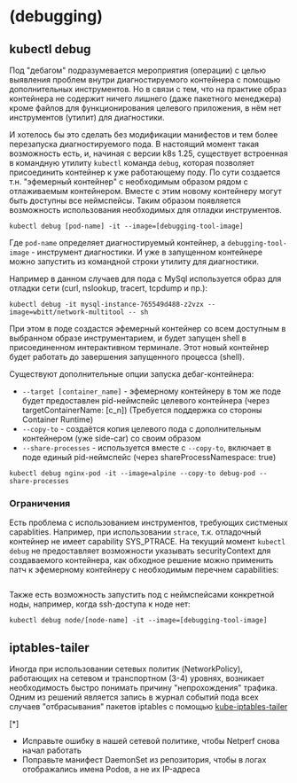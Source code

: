 # (debugging)

## kubectl debug

Под "дебагом" подразумевается мероприятия (операции) с целью выявления проблем внутри диагностируемого контейнера с помощью дополнительных инструментов. Но в связи с тем, что на практике образ контейнера не содержит ничего лишнего (даже пакетного менеджера) кроме файлов для функционирования целевого приложения, в нём нет инструментов (утилит) для диагностики.  

И хотелось бы это сделать без модификации манифестов и тем более перезапуска диагностируемого пода. В настоящий момент такая возможность есть,  и, начиная с версии k8s 1.25, существует встроенная в командную утилиту `kubectl` команда `debug`, которая позволяет присоединить контейнер к уже работающему поду. По сути создается т.н. "эфемерный контейнер" с необходимым образом рядом с отлаживаемым контейнером. Вместе с этим новому контейнеру могут быть доступны все неймспейсы. Таким образом появляется возможность использования необходимых для отладки инструментов. 

```
kubectl debug [pod-name] -it --image=[debugging-tool-image]
```
Где `pod-name` определяет диагностируемый контейнер, а `debugging-tool-image` - инструмент диагностики. 
И уже в запущенном контейнере можно запустить из командной строки утилиту для диагностики.

Например в данном случаев для пода с MySql используется образ для отладки сети (curl, nslookup, tracert, tcpdump и пр.):
```
kubectl debug -it mysql-instance-765549d488-z2vzx --image=wbitt/network-multitool -- sh
```
При этом в поде создастся эфемерный контейнер со всем доступным в выбранном образе инструментарием, и будет запущен shell в присоединенном интерактивном терминале. Этот новый контейнер будет работать до завершения запущенного процесса (shell). 

Существуют дополнительные опции запуска дебаг-контейнера:
- `--target [container_name]` - эфемерному контейнеру в том же поде будет предоставлен pid-неймспейс целевого контейнера (через targetContainerName: [c_n]) (Требуется поддержка со стороны Container Runtime)
- `--copy-to` - создаётся копия целевого пода c дополнительным контейнером (уже side-car) со своим образом
- `--share-processes` - используется вместе с `--copy-to`, включает в поде единый pid-неймспейс (через shareProcessNamespace: true)

```
kubectl debug nginx-pod -it --image=alpine --copy-to debug-pod --share-processes
```

### Ограничения 

Есть проблема с использованием инструментов, требующих систменых capablities. Например, при использовании `strace`, т.к. отладочный контейнер не имеет capability SYS_PTRACE.
На текущий момент `kubectl debug` не предоставляет возможности указывать securityContext для создаваемого контейнера, как обходное решение можно применить патч к эфемерному контейнеру с необходимым перечнем capabilities:
```

```

Также есть возможность запустить под с неймспейсами конкретной ноды, например, когда ssh-доступа к ноде нет:
```
kubectl debug node/[node-name] -it --image=[debugging-tool-image]
```


## iptables-tailer

Иногда при использовании сетевых политик (NetworkPolicy), работающих на сетевом и транспортном (3-4) уровнях, возникает необходимость быстро понимать причину "непрохождения" трафика. Одним из решений является запись в журнал событий пода всех случаев "отбрасывания" пакетов iptables c помощью [kube-iptables-tailer](https://github.com/box/kube-iptables-tailer)
 
[*]

- Исправьте ошибку в нашей сетевой политике, чтобы Netperf снова начал
работать
- Поправьте манифест DaemonSet из репозитория, чтобы в логах
отображались имена Podов, а не их IP-адреса